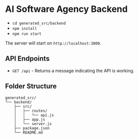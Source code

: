 # AI Software Agency Backend
- `cd generated_src/backend`
- `npm install`
- `npm run start`

The server will start on `http://localhost:3000`.

## API Endpoints

- `GET /api` - Returns a message indicating the API is working.

## Folder Structure

```
generated_src/
└── backend/
    ├── src/
    │   ├── routes/
    │   │   └── api.js
    │   ├── app.js
    │   └── server.js
    ├── package.json
    └── README.md
```
